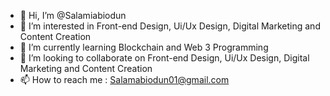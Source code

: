 - 👋 Hi, I’m @Salamiabiodun
- 👀 I’m interested in Front-end Design, Ui/Ux Design, Digital Marketing and Content Creation
- 🌱 I’m currently learning Blockchain and Web 3 Programming
- 💞️ I’m looking to collaborate on Front-end Design, Ui/Ux Design, Digital Marketing and Content Creation
- 📫 How to reach me : Salamabiodun01@gmail.com

<!---
Salamiabiodun/Salamiabiodun is a ✨ special ✨ repository because its `README.md` (this file) appears on your GitHub profile.
You can click the Preview link to take a look at your changes.
--->
